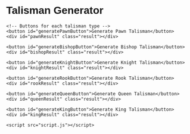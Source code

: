 <!DOCTYPE html>
<html lang="en">
<head>
    <meta charset="UTF-8">
    <meta name="viewport" content="width=device-width, initial-scale=1.0">
    <title>Talisman Generator</title>
    <style>
        body {
            font-family: Arial, sans-serif;
        }
        button {
            display: block;
            margin: 10px 0;
        }
        .result {
            margin-top: 10px;
            font-size: 14px; /* Smaller font size */
        }
    </style>
</head>
<body>
    <h1>Talisman Generator</h1>

    <!-- Buttons for each talisman type -->
    <button id="generatePawnButton">Generate Pawn Talisman</button>
    <div id="pawnResult" class="result"></div>

    <button id="generateBishopButton">Generate Bishop Talisman</button>
    <div id="bishopResult" class="result"></div>

    <button id="generateKnightButton">Generate Knight Talisman</button>
    <div id="knightResult" class="result"></div>

    <button id="generateRookButton">Generate Rook Talisman</button>
    <div id="rookResult" class="result"></div>

    <button id="generateQueenButton">Generate Queen Talisman</button>
    <div id="queenResult" class="result"></div>

    <button id="generateKingButton">Generate King Talisman</button>
    <div id="kingResult" class="result"></div>

    <script src="script.js"></script>
</body>
</html>
